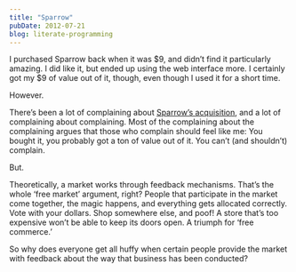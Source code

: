 ```yaml
---
title: "Sparrow"
pubDate: 2012-07-21
blog: literate-programming
---
```



I purchased Sparrow back when it was $9, and didn’t find it particularly amazing. I did like it, but ended up using the web interface more. I certainly got my $9 of value out of it, though, even though I used it for a short time.

However.

There’s been a lot of complaining about [Sparrow’s acquisition](http://sprw.me/), and a lot of complaining about complaining. Most of the complaining about the complaining argues that those who complain should feel like me: You bought it, you probably got a ton of value out of it. You can’t (and shouldn’t) complain.

But.

Theoretically, a market works through feedback mechanisms. That’s the whole ‘free market’ argument, right? People that participate in the market come together, the magic happens, and everything gets allocated correctly. Vote with your dollars. Shop somewhere else, and poof! A store that’s too expensive won’t be able to keep its doors open. A triumph for ‘free commerce.’

So why does everyone get all huffy when certain people provide the market with feedback about the way that business has been conducted?
